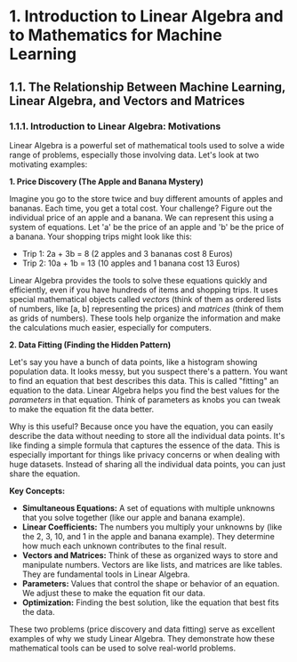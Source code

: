 # 1. Introduction to Linear Algebra and to Mathematics for Machine Learning

## 1.1. The Relationship Between Machine Learning, Linear Algebra, and Vectors and Matrices

### 1.1.1. Introduction to Linear Algebra: Motivations

Linear Algebra is a powerful set of mathematical tools used to solve a wide range of problems, especially those involving data.  Let's look at two motivating examples:

**1. Price Discovery (The Apple and Banana Mystery)**

Imagine you go to the store twice and buy different amounts of apples and bananas. Each time, you get a total cost. Your challenge? Figure out the individual price of an apple and a banana.  We can represent this using a system of equations. Let 'a' be the price of an apple and 'b' be the price of a banana. Your shopping trips might look like this:

*   Trip 1: 2a + 3b = 8 (2 apples and 3 bananas cost 8 Euros)
*   Trip 2: 10a + 1b = 13 (10 apples and 1 banana cost 13 Euros)

Linear Algebra provides the tools to solve these equations quickly and efficiently, even if you have hundreds of items and shopping trips. It uses special mathematical objects called *vectors* (think of them as ordered lists of numbers, like [a, b] representing the prices) and *matrices* (think of them as grids of numbers). These tools help organize the information and make the calculations much easier, especially for computers.

**2. Data Fitting (Finding the Hidden Pattern)**

Let's say you have a bunch of data points, like a histogram showing population data. It looks messy, but you suspect there's a pattern. You want to find an equation that best describes this data. This is called "fitting" an equation to the data. Linear Algebra helps you find the best values for the *parameters* in that equation. Think of parameters as knobs you can tweak to make the equation fit the data better.

Why is this useful? Because once you have the equation, you can easily describe the data without needing to store all the individual data points. It's like finding a simple formula that captures the essence of the data. This is especially important for things like privacy concerns or when dealing with huge datasets. Instead of sharing all the individual data points, you can just share the equation.

**Key Concepts:**

*   **Simultaneous Equations:** A set of equations with multiple unknowns that you solve together (like our apple and banana example).
*   **Linear Coefficients:** The numbers you multiply your unknowns by (like the 2, 3, 10, and 1 in the apple and banana example). They determine how much each unknown contributes to the final result.
*   **Vectors and Matrices:** Think of these as organized ways to store and manipulate numbers. Vectors are like lists, and matrices are like tables. They are fundamental tools in Linear Algebra.
*   **Parameters:** Values that control the shape or behavior of an equation. We adjust these to make the equation fit our data.
*   **Optimization:** Finding the best solution, like the equation that best fits the data.

These two problems (price discovery and data fitting) serve as excellent examples of why we study Linear Algebra. They demonstrate how these mathematical tools can be used to solve real-world problems.

